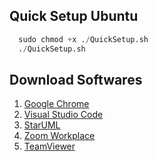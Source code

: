 ## Quick Setup Ubuntu
```py
  sudo chmod +x ./QuickSetup.sh
  ./QuickSetup.sh
```
## Download Softwares
1. <a href="https://www.google.com/chrome/browser-tools/" target="_blank">Google Chrome</a>
2. <a href="https://code.visualstudio.com/download" target="_blank">Visual Studio Code</a>
3. <a href="https://staruml.io/download/" target="_blank">StarUML</a>
4. <a href="https://zoom.us/download?os=linux" target="_blank">Zoom Workplace</a>
5. <a href="https://www.teamviewer.com/apac/download/linux/" target="_blank">TeamViewer</a>
